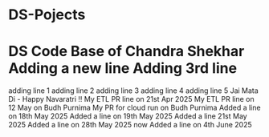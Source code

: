 # DS-Pojects

DS Code Base of Chandra Shekhar
Adding a new line
Adding 3rd line 
=======
adding line 1
adding line 2
adding line 3
adding line 4
adding line 5
Jai Mata Di - Happy Navaratri !!
My ETL PR line on 21st Apr 2025
My ETL PR line on 12 May on Budh Purnima
My PR for cloud run on Budh Purnima
Added a line on 18th May 2025
Added a line on 19th May 2025
Added a line 21st May 2025
Added a line on 28th May 2025 now
Added a line on 4th June 2025
